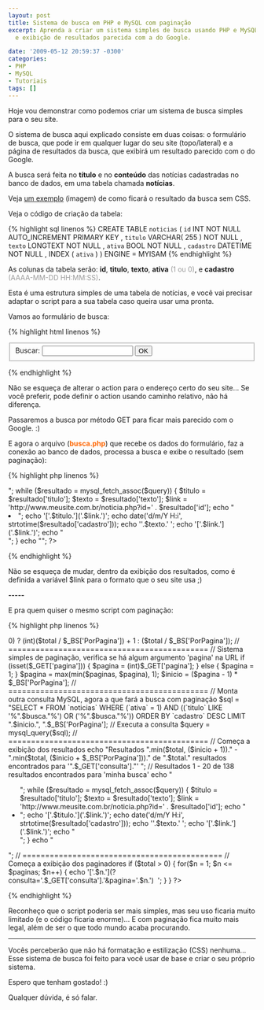 ```yaml
---
layout: post
title: Sistema de busca em PHP e MySQL com paginação
excerpt: Aprenda a criar um sistema simples de busca usando PHP e MySQL com paginação
  e exibição de resultados parecida com a do Google.

date: '2009-05-12 20:59:37 -0300'
categories:
- PHP
- MySQL
- Tutoriais
tags: []
---
```

Hoje vou demonstrar como podemos criar um sistema de busca simples para o seu site.

O sistema de busca aqui explicado consiste em duas coisas: o formulário de busca, que pode ir em qualquer lugar do seu site (topo/lateral) e a página de resultados da busca, que exibirá um resultado parecido com o do Google.

A busca será feita no <strong>título</strong> e no <strong>conteúdo</strong> das notícias cadastradas no banco de dados, em uma tabela chamada <strong>notícias</strong>.

Veja [um exemplo](/arquivos/2009/05/busca.jpg) (imagem) de como ficará o resultado da busca sem CSS.

Veja o código de criação da tabela:


{% highlight sql linenos %}
CREATE TABLE `noticias` (
`id` INT NOT NULL AUTO_INCREMENT PRIMARY KEY ,
`titulo` VARCHAR( 255 ) NOT NULL ,
`texto` LONGTEXT NOT NULL ,
`ativa` BOOL NOT NULL ,
`cadastro` DATETIME NOT NULL ,
INDEX ( `ativa` )
) ENGINE = MYISAM
{% endhighlight %}

As colunas da tabela serão: <strong>id</strong>, <strong>titulo</strong>, <strong>texto</strong>, <strong>ativa</strong><span style="color: #999999;"> (1 ou 0)</span>, e <strong>cadastro</strong> <span style="color: #999999;">(AAAA-MM-DD HH:MM:SS)</span>.

Esta é uma estrutura simples de uma tabela de notícias, e você vai precisar adaptar o script para a sua tabela caso queira usar uma pronta.

Vamos ao formulário de busca:


{% highlight html linenos %}
<form method="GET" action="http://www.meusite.com.br/busca.php">
<fieldset>
<label for="consulta">Buscar:</label>
<input type="text" id="consulta" name="consulta" maxlength="255" />
<input type="submit" value="OK" />
</fieldset>
</form>
{% endhighlight %}

Não se esqueça de alterar o action para o endereço certo do seu site... Se você preferir, pode definir o action usando caminho relativo, não há diferença.

Passaremos a busca por método GET para ficar mais parecido com o Google. :)

E agora o arquivo (<span style="color: #ff6600;"><strong>busca.php</strong></span>) que recebe os dados do formulário, faz a conexão ao banco de dados, processa a busca e exibe o resultado (sem paginação):


{% highlight php linenos %}
<?php

// Conexão com o MySQL
// ========================
$_BS['MySQL']['servidor'] = 'localhost';
$_BS['MySQL']['usuario'] = 'usuario';
$_BS['MySQL']['senha'] = 'senha';
$_BS['MySQL']['banco'] = 'meubanco';
mysql_connect($_BS['MySQL']['servidor'], $_BS['MySQL']['usuario'], $_BS['MySQL']['senha']);
mysql_select_db($_BS['MySQL']['banco']);
// ====(Fim da conexão)====

// Verifica se foi feita alguma busca
// Caso contrario, redireciona o visitante
if (!isset($_GET['consulta'])) {
header("Location: http://www.meusite.com.br/");
exit;
}
// Se houve busca, continue o script:

// Salva o que foi buscado em uma variável
$busca = $_GET['consulta'];
// Usa a função mysql_real_escape_string() para evitar erros no MySQL
$busca = mysql_real_escape_string($busca);

// ============================================

// Monta outra consulta MySQL para a busca
$sql = "SELECT * FROM `noticias` WHERE (`ativa` = 1) AND ((`titulo` LIKE '%".$busca."%') OR ('%".$busca."%')) ORDER BY `cadastro` DESC";
// Executa a consulta
$query = mysql_query($sql);

// ============================================

// Começa a exibição dos resultados
echo "<ul>";
while ($resultado = mysql_fetch_assoc($query)) {
$titulo = $resultado['titulo'];
$texto = $resultado['texto'];
$link = 'http://www.meusite.com.br/noticia.php?id=' . $resultado['id'];
echo "<li>";
echo '['.$titulo.']('.$link.')';
echo date('d/m/Y H:i', strtotime($resultado['cadastro']));
echo ''.$texto.'
';
echo '['.$link.']('.$link.')';
echo "</li>";
}
echo "</ul>";
?>
{% endhighlight %}

Não se esqueça de mudar, dentro da exibição dos resultados, como é definida a variável $link para o formato que o seu site usa ;)

<strong>-----</strong>

E pra quem quiser o mesmo script com paginação:


{% highlight php linenos %}
<?php

// Configuração do script
// ========================
$_BS['PorPagina'] = 20; // Número de registros por página

// Conexão com o MySQL
// ========================
$_BS['MySQL']['servidor'] = 'localhost';
$_BS['MySQL']['usuario'] = 'usuario';
$_BS['MySQL']['senha'] = 'senha';
$_BS['MySQL']['banco'] = 'meubanco';
mysql_connect($_BS['MySQL']['servidor'], $_BS['MySQL']['usuario'], $_BS['MySQL']['senha']);
mysql_select_db($_BS['MySQL']['banco']);
// ====(Fim da conexão)====

// Verifica se foi feita alguma busca
// Caso contrario, redireciona o visitante
if (!isset($_GET['consulta'])) {
header("Location: http://www.meusite.com.br/");
exit;
}
// Se houve busca, continue o script:

// Salva o que foi buscado em uma variável
$busca = $_GET['consulta'];
// Usa a função mysql_real_escape_string() para evitar erros no MySQL
$busca = mysql_real_escape_string($busca);

// ============================================

// Monta a consulta MySQL para saber quantos registros serão encontrados
$sql = "SELECT COUNT(*) AS total FROM `noticias` WHERE (`ativa` = 1) AND ((`titulo` LIKE '%".$busca."%') OR ('%".$busca."%'))";
// Executa a consulta
$query = mysql_query($sql);
// Salva o valor da coluna 'total', do primeiro registro encontrado pela consulta
$total = mysql_result($query, 0, 'total');
// Calcula o máximo de paginas
$paginas =  (($total % $_BS['PorPagina']) > 0) ? (int)($total / $_BS['PorPagina']) + 1 : ($total / $_BS['PorPagina']);

// ============================================

// Sistema simples de paginação, verifica se há algum argumento 'pagina' na URL
if (isset($_GET['pagina'])) {
$pagina = (int)$_GET['pagina'];
} else {
$pagina = 1;
}
$pagina = max(min($paginas, $pagina), 1);
$inicio = ($pagina - 1) * $_BS['PorPagina'];

// ============================================

// Monta outra consulta MySQL, agora a que fará a busca com paginação
$sql = "SELECT * FROM `noticias` WHERE (`ativa` = 1) AND ((`titulo` LIKE '%".$busca."%') OR ('%".$busca."%')) ORDER BY `cadastro` DESC LIMIT ".$inicio.", ".$_BS['PorPagina'];
// Executa a consulta
$query = mysql_query($sql);

// ============================================

// Começa a exibição dos resultados
echo "Resultados ".min($total, ($inicio + 1))." - ".min($total, ($inicio + $_BS['PorPagina']))." de ".$total." resultados encontrados para '".$_GET['consulta']."'
";
// Resultados 1 - 20 de 138 resultados encontrados para 'minha busca'


echo "<ul>";
while ($resultado = mysql_fetch_assoc($query)) {
$titulo = $resultado['titulo'];
$texto = $resultado['texto'];
$link = 'http://www.meusite.com.br/noticia.php?id=' . $resultado['id'];
echo "<li>";
echo '['.$titulo.']('.$link.')';
echo date('d/m/Y H:i', strtotime($resultado['cadastro']));
echo ''.$texto.'
';
echo '['.$link.']('.$link.')';
echo "</li>";
}
echo "</ul>";

// ============================================

// Começa a exibição dos paginadores
if ($total > 0) {
for($n = 1; $n <= $paginas; $n++) {
echo '['.$n.'](?consulta='.$_GET['consulta'].'&pagina='.$n.')&nbsp;&nbsp;';
}
}

?>
{% endhighlight %}

Reconheço que o script poderia ser mais simples, mas seu uso ficaria muito limitado (e o código ficaria enorme)... E com paginação fica muito mais legal, além de ser o que todo mundo acaba procurando.

---

Vocês perceberão que não há formatação e estilização (CSS) nenhuma... Esse sistema de busca foi feito para você usar de base e criar o seu próprio sistema.

Espero que tenham gostado! :)

Qualquer dúvida, é só falar.


